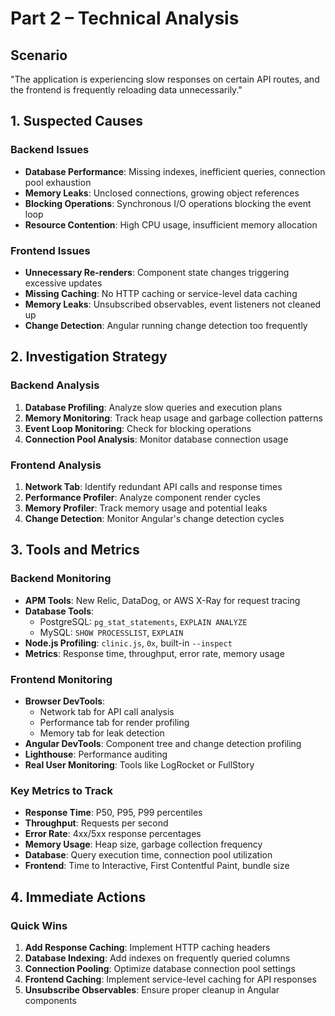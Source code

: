 # Part 2 – Technical Analysis

## Scenario
"The application is experiencing slow responses on certain API routes, and the frontend is frequently reloading data unnecessarily."

## 1. Suspected Causes

### Backend Issues
- **Database Performance**: Missing indexes, inefficient queries, connection pool exhaustion
- **Memory Leaks**: Unclosed connections, growing object references
- **Blocking Operations**: Synchronous I/O operations blocking the event loop
- **Resource Contention**: High CPU usage, insufficient memory allocation

### Frontend Issues
- **Unnecessary Re-renders**: Component state changes triggering excessive updates
- **Missing Caching**: No HTTP caching or service-level data caching
- **Memory Leaks**: Unsubscribed observables, event listeners not cleaned up
- **Change Detection**: Angular running change detection too frequently

## 2. Investigation Strategy

### Backend Analysis
1. **Database Profiling**: Analyze slow queries and execution plans
2. **Memory Monitoring**: Track heap usage and garbage collection patterns
3. **Event Loop Monitoring**: Check for blocking operations
4. **Connection Pool Analysis**: Monitor database connection usage

### Frontend Analysis
1. **Network Tab**: Identify redundant API calls and response times
2. **Performance Profiler**: Analyze component render cycles
3. **Memory Profiler**: Track memory usage and potential leaks
4. **Change Detection**: Monitor Angular's change detection cycles

## 3. Tools and Metrics

### Backend Monitoring
- **APM Tools**: New Relic, DataDog, or AWS X-Ray for request tracing
- **Database Tools**: 
  - PostgreSQL: `pg_stat_statements`, `EXPLAIN ANALYZE`
  - MySQL: `SHOW PROCESSLIST`, `EXPLAIN`
- **Node.js Profiling**: `clinic.js`, `0x`, built-in `--inspect`
- **Metrics**: Response time, throughput, error rate, memory usage

### Frontend Monitoring
- **Browser DevTools**: 
  - Network tab for API call analysis
  - Performance tab for render profiling
  - Memory tab for leak detection
- **Angular DevTools**: Component tree and change detection profiling
- **Lighthouse**: Performance auditing
- **Real User Monitoring**: Tools like LogRocket or FullStory

### Key Metrics to Track
- **Response Time**: P50, P95, P99 percentiles
- **Throughput**: Requests per second
- **Error Rate**: 4xx/5xx response percentages
- **Memory Usage**: Heap size, garbage collection frequency
- **Database**: Query execution time, connection pool utilization
- **Frontend**: Time to Interactive, First Contentful Paint, bundle size

## 4. Immediate Actions

### Quick Wins
1. **Add Response Caching**: Implement HTTP caching headers
2. **Database Indexing**: Add indexes on frequently queried columns
3. **Connection Pooling**: Optimize database connection pool settings
4. **Frontend Caching**: Implement service-level caching for API responses
5. **Unsubscribe Observables**: Ensure proper cleanup in Angular components